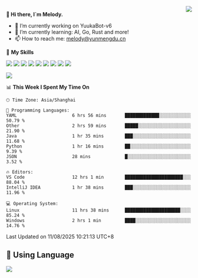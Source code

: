 <a href="#">
  <img align="right" src="https://github-readme-stats.vercel.app/api?username=melodyyuuka&count_private=true&show_icons=true" />
</a>

**👋 Hi there, I`m Melody.**

- 🔭 I’m currently working on YuukaBot-v6
- 🌱 I’m currently learning: AI, Go, Rust and more!
- 📫 How to reach me: melody@yunmengdu.cn

🌟 **My Skills** 

![](https://img.shields.io/badge/-Python-3e74a2?style=flat-square&logo=Python&logoColor=fff)
![](https://img.shields.io/badge/-Java-007396?style=flat-square&logo=OpenJDK&logoColor=fff)
![](https://img.shields.io/badge/-Node.js-339933?style=flat-square&logo=Node.js&logoColor=fff)
![](https://img.shields.io/badge/-Git-f05032?style=flat-square&logo=git&logoColor=fff)
![](https://img.shields.io/badge/-PostgreSQL-4169e1?style=flat-square&logo=PostgreSQL&logoColor=fff)
![](https://img.shields.io/badge/-Rust-000000?style=flat-square&logo=rust&logoColor=fff)
![](https://img.shields.io/badge/-VSCode-007acc?style=flat-square&logo=Visual-Studio-Code&logoColor=fff)
![](https://img.shields.io/badge/-FastAPI-009688?style=flat-square&logo=FastAPI&logoColor=fff)
![](https://img.shields.io/badge/-Linux-000000?style=flat-square&logo=Linux&logoColor=fff)


![](https://wakatime.com/badge/user/fa6dc0e2-47c5-4d2d-ae45-69fec6f2122c.svg)

<!--START_SECTION:waka-->
📊 **This Week I Spent My Time On** 

```text
🕑︎ Time Zone: Asia/Shanghai

💬 Programming Languages: 
YAML                     6 hrs 56 mins       █████████████░░░░░░░░░░░░   50.79 % 
Other                    2 hrs 59 mins       █████░░░░░░░░░░░░░░░░░░░░   21.90 % 
Java                     1 hr 35 mins        ███░░░░░░░░░░░░░░░░░░░░░░   11.68 % 
Python                   1 hr 16 mins        ██░░░░░░░░░░░░░░░░░░░░░░░    9.39 % 
JSON                     28 mins             █░░░░░░░░░░░░░░░░░░░░░░░░    3.52 % 

🔥 Editors: 
VS Code                  12 hrs 1 min        ██████████████████████░░░   88.04 % 
IntelliJ IDEA            1 hr 38 mins        ███░░░░░░░░░░░░░░░░░░░░░░   11.96 % 

💻 Operating System: 
Linux                    11 hrs 38 mins      █████████████████████░░░░   85.24 % 
Windows                  2 hrs 1 min         ████░░░░░░░░░░░░░░░░░░░░░   14.76 % 
```


 Last Updated on 11/08/2025 10:21:13 UTC+8
<!--END_SECTION:waka-->

## 🥰 **Using Language**

![](https://github-readme-stats.vercel.app/api/wakatime?username=MelodyYuyuko&layout=compact&hide_border=true)
